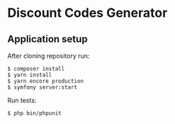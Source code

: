 # Discount Codes Generator

## Application setup

After cloning repository run:
```
$ composer install
$ yarn install
$ yarn encore production
$ symfony server:start
```

Run tests:
```
$ php bin/phpunit
```

